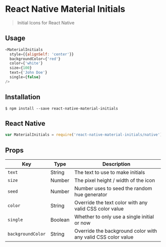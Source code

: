 # React Native Material Initials
> Initial Icons for React Native

## Usage
```JavaScript
<MaterialInitials
  style={{alignSelf: 'center'}}
  backgroundColor={'red'}
  color={'white'}
  size={100}
  text={'John Doe'}
  single={false}
/>
```

## Installation
```
$ npm install --save react-native-material-initials
```

## React Native
```JavaScript
var MaterialInitials = require('react-native-material-initials/native');
```

## Props
|Key |Type |Description |
|--- |--- |--- |
|`text`|String|The text to use to make initials|
|`size`|Number|The pixel height / width of the icon|
|`seed`|Number|Number uses to seed the random hue generator|
|`color`|String|Override the text color with any valid CSS color value|
|`single`|Boolean|Whether to only use a single initial or now|
|`backgroundColor`|String|Override the background color with any valid CSS color value|

